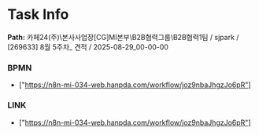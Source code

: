 # Task Info

**Path:** 카페24(주)\본사사업장\[CG]MI본부\B2B협력그룹\B2B협력1팀 / sjpark / [269633] 8월 5주차_ 견적 / 2025-08-29_00-00-00

### BPMN
- ["https://n8n-mi-034-web.hanpda.com/workflow/joz9nbaJhgzJo6pR"]

### LINK
- ["https://n8n-mi-034-web.hanpda.com/workflow/joz9nbaJhgzJo6pR"]

